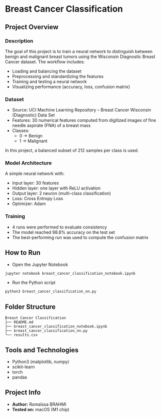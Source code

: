 # Breast Cancer Classification

## Project Overview

### Description
The goal of this project is to train a neural network to distinguish between benign and malignant breast 
tumors using the Wisconsin Diagnostic Breast Cancer dataset.
The workflow includes:
- Loading and balancing the dataset
- Preprocessing and standardizing the features
- Training and testing a neural network
- Visualizing performance (accuracy, loss, confusion matrix)

### Dataset
* Source: UCI Machine Learning Repository – Breast Cancer Wisconsin (Diagnostic) Data Set
* Features: 30 numerical features computed from digitized images of fine needle aspirate (FNA) of a breast mass
* Classes:
	* 0 → Benign
	* 1 → Malignant

In this project, a balanced subset of 212 samples per class is used.

### Model Architecture
A simple neural network with:
* Input layer: 30 features
* Hidden layer: one layer with ReLU activation
* Output layer: 2 neuron (multi-class classification)
* Loss: Cross Entropy Loss
* Optimizer: Adam

### Training
* 4 runs were performed to evaluate consistency
* The model reached 98.8% accuracy on the test set
* The best-performing run was used to compute the confusion matrix


## How to Run
- Open the Jupyter Notebook
```bash
jupyter notebook breast_cancer_classification_notebook.ipynb 
```
- Run the Python script
```bash
python3 breast_cancer_classification_nn.py 
```

## Folder Structure
```text
Breast Cancer Classification
├── README.md
├── breast_cancer_classification_notebook.ipynb
├── breast_cancer_classification_nn.py                               
└── results.csv                            
```

## Tools and Technologies
- Python3 (matplotlib, numpy)
- scikit-learn
- torch
- pandas


## Project Info
- **Author:** Romaïssa BRAHMI
- **Tested on:** macOS (M1 chip)
